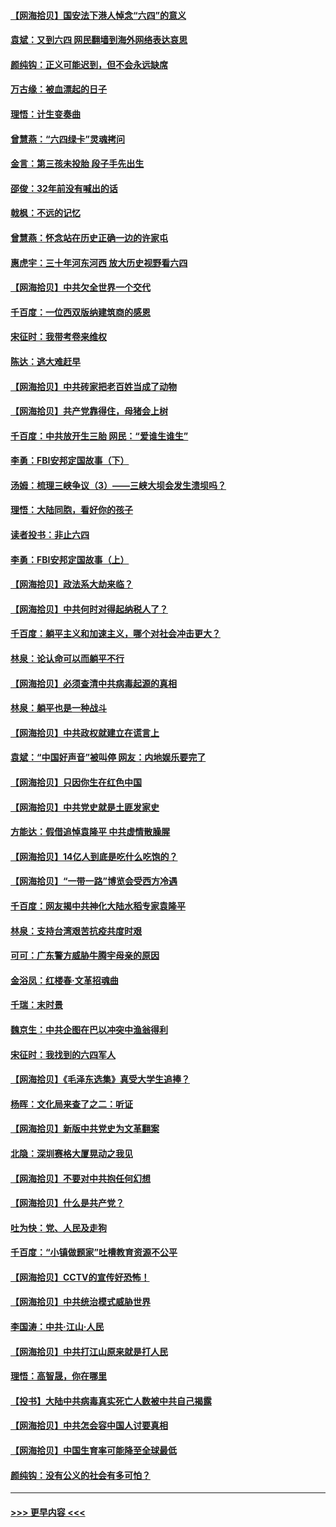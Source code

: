 #### [【网海拾贝】国安法下港人悼念“六四”的意义](../pages/nsc993/n13001039.md?t=06060251) 
#### [袁斌：又到六四 网民翻墙到海外网络表达哀思](../pages/nsc993/n13000995.md?t=06060251) 
#### [颜纯钩：正义可能迟到，但不会永远缺席](../pages/nsc993/n13000920.md?t=06060251) 
#### [万古缘：被血漂起的日子](../pages/nsc993/n13000914.md?t=06060251) 
#### [理悟：计生变奏曲](../pages/nsc993/n13000414.md?t=06060251) 
#### [曾慧燕：“六四绿卡”灵魂拷问](../pages/nsc993/n13000277.md?t=06060251) 
#### [金言：第三孩未投胎 段子手先出生](../pages/nsc993/n13000215.md?t=06060251) 
#### [邵俊：32年前没有喊出的话](../pages/nsc993/n13000181.md?t=06060251) 
#### [戟枫：不远的记忆](../pages/nsc993/n13000121.md?t=06060251) 
#### [曾慧燕：怀念站在历史正确一边的许家屯](../pages/nsc993/n13000073.md?t=06060251) 
#### [惠虎宇：三十年河东河西 放大历史视野看六四](../pages/nsc993/n13000018.md?t=06060251) 
#### [【网海拾贝】中共欠全世界一个交代](../pages/nsc993/n12998706.md?t=06060251) 
#### [千百度：一位西双版纳建筑商的感恩](../pages/nsc993/n12998487.md?t=06060251) 
#### [宋征时：我带考卷来维权](../pages/nsc993/n12994088.md?t=06060251) 
#### [陈达：逃大难赶早](../pages/nsc993/n12993569.md?t=06060251) 
#### [【网海拾贝】中共砖家把老百姓当成了动物](../pages/nsc993/n12993483.md?t=06060251) 
#### [【网海拾贝】共产党靠得住，母猪会上树](../pages/nsc993/n12990730.md?t=06060251) 
#### [千百度：中共放开生三胎 网民：“爱谁生谁生”](../pages/nsc993/n12990644.md?t=06060251) 
#### [李勇：FBI安邦定国故事（下）](../pages/nsc993/n12987854.md?t=06060251) 
#### [汤姆：梳理三峡争议（3）——三峡大坝会发生溃坝吗？](../pages/nsc993/n12989806.md?t=06060251) 
#### [理悟：大陆同胞，看好你的孩子](../pages/nsc993/n12989778.md?t=06060251) 
#### [读者投书：非止六四](../pages/nsc993/n12989673.md?t=06060251) 
#### [李勇：FBI安邦定国故事（上）](../pages/nsc993/n12987749.md?t=06060251) 
#### [【网海拾贝】政法系大劫来临？](../pages/nsc993/n12987596.md?t=06060251) 
#### [【网海拾贝】中共何时对得起纳税人了？](../pages/nsc993/n12985578.md?t=06060251) 
#### [千百度：躺平主义和加速主义，哪个对社会冲击更大？](../pages/nsc993/n12985512.md?t=06060251) 
#### [林泉：论认命可以而躺平不行](../pages/nsc993/n12985505.md?t=06060251) 
#### [【网海拾贝】必须查清中共病毒起源的真相](../pages/nsc993/n12984276.md?t=06060251) 
#### [林泉：躺平也是一种战斗](../pages/nsc993/n12984194.md?t=06060251) 
#### [【网海拾贝】中共政权就建立在谎言上](../pages/nsc993/n12981880.md?t=06060251) 
#### [袁斌：“中国好声音”被叫停 网友：内地娱乐要完了](../pages/nsc993/n12981826.md?t=06060251) 
#### [【网海拾贝】只因你生在红色中国](../pages/nsc993/n12979096.md?t=06060251) 
#### [【网海拾贝】中共党史就是土匪发家史](../pages/nsc993/n12976478.md?t=06060251) 
#### [方能达：假借追悼袁隆平 中共虚情散臊腥](../pages/nsc993/n12976396.md?t=06060251) 
#### [【网海拾贝】14亿人到底是吃什么吃饱的？](../pages/nsc993/n12974125.md?t=06060251) 
#### [【网海拾贝】“一带一路”博览会受西方冷遇](../pages/nsc993/n12971787.md?t=06060251) 
#### [千百度：网友揭中共神化大陆水稻专家袁隆平](../pages/nsc993/n12971733.md?t=06060251) 
#### [林泉：支持台湾艰苦抗疫共度时艰](../pages/nsc993/n12971350.md?t=06060251) 
#### [可可：广东警方威胁牛腾宇母亲的原因](../pages/nsc993/n12971100.md?t=06060251) 
#### [金浴凤：红楼春·文革招魂曲](../pages/nsc993/n12970354.md?t=06060251) 
#### [千瑞：末时景](../pages/nsc993/n12970337.md?t=06060251) 
#### [魏京生：中共企图在巴以冲突中渔翁得利](../pages/nsc993/n12970286.md?t=06060251) 
#### [宋征时：我找到的六四军人](../pages/nsc993/n12970213.md?t=06060251) 
#### [【网海拾贝】《毛泽东选集》真受大学生追捧？](../pages/nsc993/n12968779.md?t=06060251) 
#### [杨晖：文化局来查了之二：听证](../pages/nsc993/n12966528.md?t=06060251) 
#### [【网海拾贝】新版中共党史为文革翻案](../pages/nsc993/n12967526.md?t=06060251) 
#### [北隐：深圳赛格大厦晃动之我见](../pages/nsc993/n12967393.md?t=06060251) 
#### [【网海拾贝】不要对中共抱任何幻想](../pages/nsc993/n12965222.md?t=06060251) 
#### [【网海拾贝】什么是共产党？](../pages/nsc993/n12962781.md?t=06060251) 
#### [吐为快：党、人民及走狗](../pages/nsc993/n12962747.md?t=06060251) 
#### [千百度：“小镇做题家”吐槽教育资源不公平](../pages/nsc993/n12962705.md?t=06060251) 
#### [【网海拾贝】CCTV的宣传好恐怖！](../pages/nsc993/n12959984.md?t=06060251) 
#### [【网海拾贝】中共统治模式威胁世界](../pages/nsc993/n12957622.md?t=06060251) 
#### [李国涛：中共‧江山‧人民](../pages/nsc993/n12957502.md?t=06060251) 
#### [【网海拾贝】中共打江山原来就是打人民](../pages/nsc993/n12954345.md?t=06060251) 
#### [理悟：高智晟，你在哪里](../pages/nsc993/n12953115.md?t=06060251) 
#### [【投书】大陆中共病毒真实死亡人数被中共自己揭露](../pages/nsc993/n12953050.md?t=06060251) 
#### [【网海拾贝】中共怎会容中国人讨要真相](../pages/nsc993/n12952161.md?t=06060251) 
#### [【网海拾贝】中国生育率可能降至全球最低](../pages/nsc993/n12948793.md?t=06060251) 
#### [颜纯钩：没有公义的社会有多可怕？](../pages/nsc993/n12947626.md?t=06060251) 

----
#### [ >>> 更早内容 <<< ](../indexes/nsc993-earlier.md)
